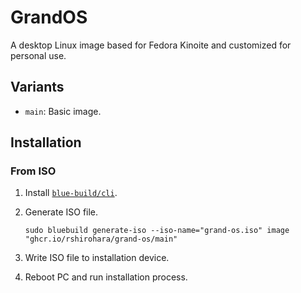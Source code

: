 # GrandOS

A desktop Linux image based for Fedora Kinoite and customized for personal use.

## Variants

- `main`: Basic image.

## Installation

### From ISO

1. Install [`blue-build/cli`](https://github.com/blue-build/cli).
2. Generate ISO file.

   ```shell
   sudo bluebuild generate-iso --iso-name="grand-os.iso" image "ghcr.io/rshirohara/grand-os/main"
   ```

3. Write ISO file to installation device.
4. Reboot PC and run installation process.
